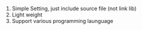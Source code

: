 1. Simple Setting, just include source file (not link lib)
2. Light weight
3. Support various programming launguage

